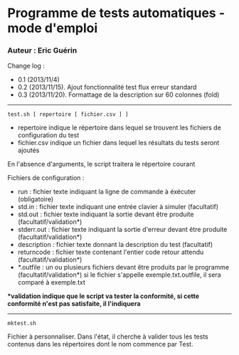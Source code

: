 # Programme de tests automatiques - mode d'emploi

### Auteur : Eric Guérin

Change log :
- 0.1 (2013/11/4)
- 0.2 (2013/11/15). Ajout fonctionnalité test flux erreur standard
- 0.3 (2013/11/20). Formattage de la description sur 60 colonnes (fold)

-------------------------------------------------------------------------------
`test.sh [ repertoire [ fichier.csv ] ]`

- repertoire indique le répertoire dans lequel se trouvent les fichiers de
configuration du test
- fichier.csv indique un fichier dans lequel les résultats du tests seront
ajoutés

En l'absence d'arguments, le script traitera le répertoire courant

Fichiers de configuration :
- run : fichier texte indiquant la ligne de commande à éxécuter (obligatoire)
- std.in : fichier texte indiquant une entrée clavier à simuler (facultatif)
- std.out : fichier texte indiquant la sortie devant être produite
(facultatif/validation*)
- stderr.out : fichier texte indiquant la sortie d'erreur devant être produite
(facultatif/validation*)
- description : fichier texte donnant la description du test (facultatif)
- returncode : fichier texte contenant l'entier code retour attendu
(facultatif/validation*)
- \*.outfile : un ou plusieurs fichiers devant être produits par le programme
(facultatif/validation*)
  si le fichier s'appelle exemple.txt.outfile, il sera comparé à exemple.txt

**\*validation indique que le script va tester la conformité, si cette conformité
n'est pas satisfaite, il l'indiquera**

-------------------------------------------------------------------------------
`mktest.sh`

Fichier à personnaliser. Dans l'état, il cherche à valider tous les tests
contenus dans les répertoires dont le nom commence par Test.
